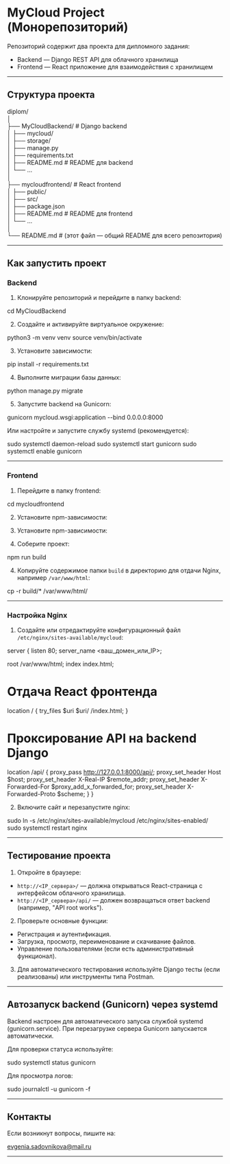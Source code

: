 # MyCloud Project (Монорепозиторий)

Репозиторий содержит два проекта для дипломного задания:  
- Backend — Django REST API для облачного хранилища  
- Frontend — React приложение для взаимодействия с хранилищем  

---

## Структура проекта

diplom/  
│  
├── MyCloudBackend/  # Django backend  
│   ├── mycloud/  
│   ├── storage/  
│   ├── manage.py  
│   ├── requirements.txt  
│   ├── README.md # README для backend  
│   └── ...  
│  
├── mycloudfrontend/  # React frontend  
│   ├── public/  
│   ├── src/  
│   ├── package.json  
│   ├── README.md # README для frontend  
│   └── ...  
│  
└── README.md  # (этот файл — общий README для всего репозитория)  

---

## Как запустить проект

### Backend

1. Клонируйте репозиторий и перейдите в папку backend:

cd MyCloudBackend


2. Создайте и активируйте виртуальное окружение:

python3 -m venv venv
source venv/bin/activate


3. Установите зависимости:

pip install -r requirements.txt


4. Выполните миграции базы данных:

python manage.py migrate


5. Запустите backend на Gunicorn:

gunicorn mycloud.wsgi:application --bind 0.0.0.0:8000


Или настройте и запустите службу systemd (рекомендуется):

sudo systemctl daemon-reload
sudo systemctl start gunicorn
sudo systemctl enable gunicorn


---

### Frontend

1. Перейдите в папку frontend:

cd mycloudfrontend


2. Установите npm-зависимости:


2. Установите npm-зависимости:


3. Соберите проект:

npm run build


4. Копируйте содержимое папки `build` в директорию для отдачи Nginx, например `/var/www/html`:

cp -r build/* /var/www/html/


---

### Настройка Nginx

1. Создайте или отредактируйте конфигурационный файл `/etc/nginx/sites-available/mycloud`:

server {
listen 80;
server_name <ваш_домен_или_IP>;

root /var/www/html;
index index.html;

# Отдача React фронтенда
location / {
    try_files $uri $uri/ /index.html;
}

# Проксирование API на backend Django
location /api/ {
    proxy_pass http://127.0.0.1:8000/api/;
    proxy_set_header Host $host;
    proxy_set_header X-Real-IP $remote_addr;
    proxy_set_header X-Forwarded-For $proxy_add_x_forwarded_for;
    proxy_set_header X-Forwarded-Proto $scheme;
}
}


2. Включите сайт и перезапустите nginx:

sudo ln -s /etc/nginx/sites-available/mycloud /etc/nginx/sites-enabled/
sudo systemctl restart nginx


---

## Тестирование проекта

1. Откройте в браузере:

- `http://<IP_сервера>/` — должна открываться React-страница с интерфейсом облачного хранилища.
- `http://<IP_сервера>/api/` — должен возвращаться ответ backend (например, "API root works").

2. Проверьте основные функции:

- Регистрация и аутентификация.
- Загрузка, просмотр, переименование и скачивание файлов.
- Управление пользователями (если есть административный функционал).

3. Для автоматического тестирования используйте Django тесты (если реализованы) или инструменты типа Postman.

---

## Автозапуск backend (Gunicorn) через systemd

Backend настроен для автоматического запуска службой systemd (gunicorn.service). При перезагрузке сервера Gunicorn запускается автоматически.

Для проверки статуса используйте:

sudo systemctl status gunicorn


Для просмотра логов:

sudo journalctl -u gunicorn -f


---

## Контакты

Если возникнут вопросы, пишите на:

evgenia.sadovnikova@mail.ru

---

